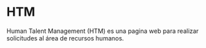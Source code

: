 # HTM
Human Talent Management (HTM) es una pagina web para realizar solicitudes al área de recursos humanos.
